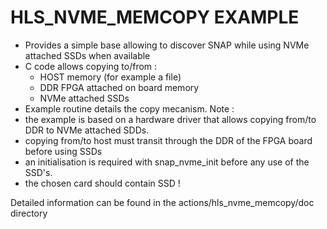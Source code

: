 # HLS_NVME_MEMCOPY EXAMPLE

* Provides a simple base allowing to discover SNAP while using NVMe attached SSDs when available
* C code allows copying to/from :
  * HOST memory (for example a file)
  * DDR FPGA attached on board memory
  * NVMe attached SSDs
* Example routine details the copy mecanism.
Note :
* the example is based on a hardware driver that allows copying from/to DDR to NVMe attached SDDs.
* copying from/to host must transit through the DDR of the FPGA board before using SSDs
* an initialisation is required with snap_nvme_init before any use of the SSD's.
* the chosen card should contain SSD !

Detailed information can be found in the actions/hls_nvme_memcopy/doc directory
